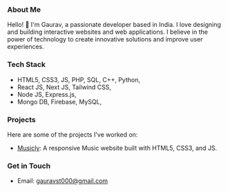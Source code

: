 ### About Me
Hello! 👋 I'm Gaurav, a passionate developer based in India. I love designing and building interactive websites and web applications. I believe in the power of technology to create innovative solutions and improve user experiences.

### Tech Stack
* HTML5, CSS3, JS, PHP, SQL, C++, Python,
* React JS, Next JS, Tailwind CSS,
* Node JS, Express.js,
* Mongo DB, Firebase, MySQL,

### Projects
Here are some of the projects I've worked on:

- [Musicly](https://github.com/Gauravst/Musicly): A responsive Music website built with HTML5, CSS3, and JS.

### Get in Touch
- Email: [gauravst000@gmail.com](mailto:gauravst000@gmail.com)


